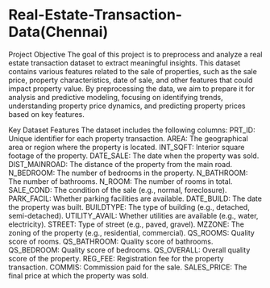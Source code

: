 # Real-Estate-Transaction-Data(Chennai)
Project Objective
The goal of this project is to preprocess and analyze a real estate transaction dataset to extract meaningful insights. This dataset contains various features related to the sale of properties, such as the sale price, property characteristics, date of sale, and other features that could impact property value. By preprocessing the data, we aim to prepare it for analysis and predictive modeling, focusing on identifying trends, understanding property price dynamics, and predicting property prices based on key features.

Key Dataset Features
  The dataset includes the following columns:
  PRT_ID: Unique identifier for each property transaction.
  AREA: The geographical area or region where the property is located.
  INT_SQFT: Interior square footage of the property.
  DATE_SALE: The date when the property was sold.
  DIST_MAINROAD: The distance of the property from the main road.
  N_BEDROOM: The number of bedrooms in the property.
  N_BATHROOM: The number of bathrooms.
  N_ROOM: The number of rooms in total.
  SALE_COND: The condition of the sale (e.g., normal, foreclosure).
  PARK_FACIL: Whether parking facilities are available.
  DATE_BUILD: The date the property was built.
  BUILDTYPE: The type of building (e.g., detached, semi-detached).
  UTILITY_AVAIL: Whether utilities are available (e.g., water, electricity).
  STREET: Type of street (e.g., paved, gravel).
  MZZONE: The zoning of the property (e.g., residential, commercial).
  QS_ROOMS: Quality score of rooms.
    QS_BATHROOM: Quality score of bathrooms.
  QS_BEDROOM: Quality score of bedrooms.
  QS_OVERALL: Overall quality score of the property.
  REG_FEE: Registration fee for the property transaction.
  COMMIS: Commission paid for the sale.
  SALES_PRICE: The final price at which the property was sold.

